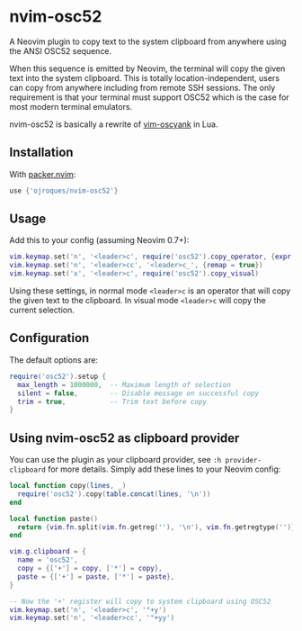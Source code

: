 # nvim-osc52

A Neovim plugin to copy text to the system clipboard from anywhere using the
ANSI OSC52 sequence.

When this sequence is emitted by Neovim, the terminal will copy the given text
into the system clipboard. This is totally location-independent, users can copy
from anywhere including from remote SSH sessions. The only requirement is that
your terminal must support OSC52 which is the case for most modern terminal
emulators.

nvim-osc52 is basically a rewrite of
[vim-oscyank](https://github.com/ojroques/vim-oscyank) in Lua.

## Installation
With [packer.nvim](https://github.com/wbthomason/packer.nvim):
```lua
use {'ojroques/nvim-osc52'}
```

## Usage
Add this to your config (assuming Neovim 0.7+):
```lua
vim.keymap.set('n', '<leader>c', require('osc52').copy_operator, {expr = true})
vim.keymap.set('n', '<leader>cc', '<leader>c_', {remap = true})
vim.keymap.set('x', '<leader>c', require('osc52').copy_visual)
```

Using these settings, in normal mode `<leader>c` is an operator that will copy
the given text to the clipboard. In visual mode `<leader>c` will copy the
current selection.

## Configuration
The default options are:
```lua
require('osc52').setup {
  max_length = 1000000,  -- Maximum length of selection
  silent = false,        -- Disable message on successful copy
  trim = true,           -- Trim text before copy
}
```

## Using nvim-osc52 as clipboard provider
You can use the plugin as your clipboard provider, see `:h provider-clipboard`
for more details. Simply add these lines to your Neovim config:
```lua
local function copy(lines, _)
  require('osc52').copy(table.concat(lines, '\n'))
end

local function paste()
  return {vim.fn.split(vim.fn.getreg(''), '\n'), vim.fn.getregtype('')}
end

vim.g.clipboard = {
  name = 'osc52',
  copy = {['+'] = copy, ['*'] = copy},
  paste = {['+'] = paste, ['*'] = paste},
}

-- Now the '+' register will copy to system clipboard using OSC52
vim.keymap.set('n', '<leader>c', '"+y')
vim.keymap.set('n', '<leader>cc', '"+yy')
```
